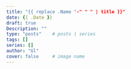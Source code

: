 ```yaml
---
title: "{{ replace .Name "-" " " | title }}"
date: {{ .Date }}
draft: true
Description: ""
type: "posts"    # posts | series
tags: []
series: []
author: "Gl"
cover: false     # image name
---
```


